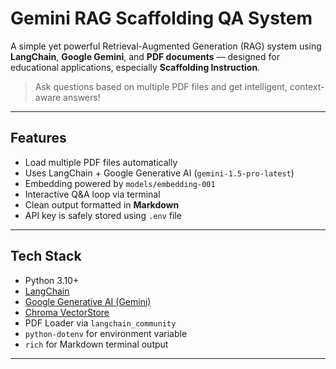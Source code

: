 # Gemini RAG Scaffolding QA System

A simple yet powerful Retrieval-Augmented Generation (RAG) system using **LangChain**, **Google Gemini**, and **PDF documents** — designed for educational applications, especially **Scaffolding Instruction**.

> Ask questions based on multiple PDF files and get intelligent, context-aware answers!

---

## Features

- Load multiple PDF files automatically
- Uses LangChain + Google Generative AI (`gemini-1.5-pro-latest`)
- Embedding powered by `models/embedding-001`
- Interactive Q&A loop via terminal
- Clean output formatted in **Markdown**
- API key is safely stored using `.env` file

---

## Tech Stack

- Python 3.10+
- [LangChain](https://github.com/langchain-ai/langchain)
- [Google Generative AI (Gemini)](https://ai.google.dev/)
- [Chroma VectorStore](https://github.com/chroma-core/chroma)
- PDF Loader via `langchain_community`
- `python-dotenv` for environment variable
- `rich` for Markdown terminal output

---
